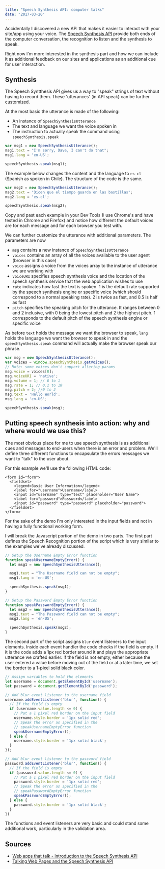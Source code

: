 ```yaml
---
title: "Speech Synthesis API: computer talks"
date: "2017-03-20"
---
```


Accidentally I discovered a new API that makes it easier to interact with your site/app using your voice. The [Speech Synthesis API](https://dvcs.w3.org/hg/speech-api/raw-file/tip/speechapi.html) provide both ends of the computer conversation, the recognition to listen and the synthesis to speak.

Right now I'm more interested in the synthesis part and how we can include it as additional feedback on our sites and applications as an additional cue for user interaction.

## Synthesis

The Speech Syntthesis API gives us a way to "speak" strings of text without having to record them. These 'utterances' (in API speak) can be further customized.

At the most basic the utterance is made of the following:

- An instance of `SpeechSynthesisUtterance`
- The text and language we want the voice spoken in
- The instruction to actually speak the command using `speechSynthesis.speak`

```javascript
var msg1 = new SpeechSynthesisUtterance();
msg1.text = "I'm sorry, Dave, I can't do that";
msg1.lang = 'en-US';

speechSynthesis.speak(msg1);
```

The example below changes the content and the language to `es-cl` (Spanish as spoken in Chile). The structure of the code is the same.

```javascript
var msg2 = new SpeechSynthesisUtterance();
msg2.text = "Dicen que el tiempo guarda en las bastillas";
msg2.lang = 'es-cl';

speechSynthesis.speak(msg2);
```

Copy and past each example in your Dev Tools (I use Chrome's and have tested in Chrome and Firefox) and notice how different the default voices are for each message and for each browser you test with.

We can further customize the utterance with additional parameters. The parameters are now

- `msg` contains a new instance of `SpeechSynthesisUtterance`
- `voices` contains an array of all the voices available to the user agent (browser in this case)
- `voice` assigns a voice from the voices array to the instance of utterance we are working with
- `voiceURI` specifies speech synthesis voice and the location of the speech synthesis service that the web application wishes to use
- `rate` indicates how fast the text is spoken. 1 is the default rate supported by the speech synthesis engine or specific voice (which should correspond to a normal speaking rate). 2 is twice as fast, and 0.5 is half as fast
- `pitch` specifies the speaking pitch for the utterance. It ranges between 0 and 2 inclusive, with 0 being the lowest pitch and 2 the highest pitch. 1 corresponds to the default pitch of the speech synthesis engine or specific voice

As before `text` holds the message we want the browser to speak, `lang` holds the language we want the browser to speak in and the `speechSynthesis.speak` command will actually make the browser speak our phrase.

```javascript
var msg = new SpeechSynthesisUtterance();
var voices = window.speechSynthesis.getVoices();
// Note: some voices don't support altering params
msg.voice = voices[0]; 
msg.voiceURI = 'native';
msg.volume = 1; // 0 to 1
msg.rate = 1; // 0.1 to 10
msg.pitch = 2; //0 to 2
msg.text = 'Hello World';
msg.lang = 'en-US';

speechSynthesis.speak(msg);
```

## Putting speech synthesis into action: why and where would we use this?

The most obvious place for me to use speech synthesis is as additional cues and messages to end-users when there is an error and problem. We'll define three different functions to encapsulate the errors messages we want to "talk" to the user about.

For this example we'll use the following HTML code:

```markup
<form id="form">
  <fieldset>
    <legend>Basic User Information</legend>
    <label for="username">Username</label>
    <input id="username" type="text" placeholder="User Name">
    <label for="password">Password</label>
    <input id="password" type="password" placeholder="password">
  </fieldset>
</form>
```

For the sake of the demo I'm only interested in the input fields and not in having a fully functional working form.

I will break the Javascript portion of the demo in two parts. The first part defines the Speech Recognition portion of the script which is very similar to the examples we've already discussed.

```javascript
// Setup the Username Empty Error function
function speakUsernameEmptyError() {
  let msg1 = new SpeechSynthesisUtterance();

  msg1.text = "The Username field can not be empty";
  msg1.lang = 'en-US';

  speechSynthesis.speak(msg1);
}

// Setup the Password Empty Error function
function speakPasswordEmptyError() {
  let msg2 = new SpeechSynthesisUtterance();
  msg2.text = "The Password field can not be empty";
  msg2.lang = 'en-US';

  speechSynthesis.speak(msg2);
}
```

The second part of the script assigns `blur` event listeners to the input elements. Inside each event handler the code checks if the field is empty. If it is the code adds a 1px red border around it and plays the appropriate utterance we crafted earlier. If the field is not empty, either because the user entered a value before moving out of the field or at a later time, we set the border to a 1-pixel solid black color.

```javascript
// Assign variables to hold the elements
let username = document.getElementById('username');
let password = document.getElementById('password');

// Add blur event listener to the username field
username.addEventListener('blur', function() {
  // If the field is empty
  if (username.value.length <= 0) {
    // Put a 1 pixel red border on the input field
    username.style.border = '1px solid red';
    // Speak the error as specified in the
    // speakUsernameEmptyError function
    speakUsernameEmptyError();
  } else {
    username.style.border = '1px solid black';
  }
});

// Add blur event listener to the password field
password.addEventListener('blur', function() {
  // If the field is empty
  if (password.value.length <= 0) {
    // Put a 1 pixel red border on the input field
    password.style.border = '1px solid red';
    // Speak the error as specified in the
    // speakPasswordEmptyError function
    speakPasswordEmptyError();
  } else {
    password.style.border = '1px solid black';
  }
})
```

The functions and event listeners are very basic and could stand some additional work, particularly in the validation area.

## Sources

- [Web apps that talk - Introduction to the Speech Synthesis API](https://developers.google.com/web/updates/2014/01/Web-apps-that-talk-Introduction-to-the-Speech-Synthesis-API)
- [Talking Web Pages and the Speech Synthesis API](https://www.sitepoint.com/talking-web-pages-and-the-speech-synthesis-api/)
